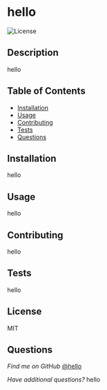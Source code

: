 
  # hello
  
  ![License](https://img.shields.io/badge/License-MIT-blue.svg)
  
  ## Description

hello

## Table of Contents 
 
- [Installation](#installation)
- [Usage](#usage)
- [Contributing](#contributing)
- [Tests](#tests)
- [Questions](#questions)
## Installation

hello

## Usage
  
hello
      
## Contributing
  
hello
      
## Tests
  
hello
      
## License
  
MIT
      
## Questions

*Find me on GitHub* [@hello](https://github.com/hello)

*Have additional questions?* hello
